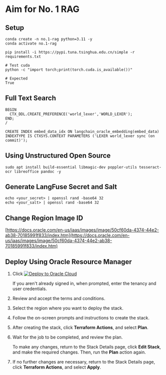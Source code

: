 # Aim for No. 1 RAG

## Setup

```
conda create -n no.1-rag python=3.11 -y
conda activate no.1-rag
```

```
pip install -i https://pypi.tuna.tsinghua.edu.cn/simple -r requirements.txt
```

```angular2html
# Test cuda
python -c "import torch;print(torch.cuda.is_available())"

# Expected
True
```

## Full Text Search

```
BEGIN
  CTX_DDL.CREATE_PREFERENCE('world_lexer','WORLD_LEXER');
END;
/

CREATE INDEX embed_data_idx ON langchain_oracle_embedding(embed_data) INDEXTYPE IS CTXSYS.CONTEXT PARAMETERS ('LEXER world_lexer sync (on commit)');
```

## Using Unstructured Open Source

```
sudo apt install build-essential libmagic-dev poppler-utils tesseract-ocr libreoffice pandoc -y
```

## Generate LangFuse Secret and Salt

```
echo <your_secret> | openssl rand -base64 32
echo <your_salt> | openssl rand -base64 32
```

## Change Region Image ID

[https://docs.oracle.com/en-us/iaas/images/image/50cf60da-4374-44e2-ab38-70185991f833/index.htm](https://docs.oracle.com/en-us/iaas/images/image/50cf60da-4374-44e2-ab38-70185991f833/index.htm)

## Deploy Using Oracle Resource Manager

1. Click [![Deploy to Oracle Cloud](https://oci-resourcemanager-plugin.plugins.oci.oraclecloud.com/latest/deploy-to-oracle-cloud.svg)](https://cloud.oracle.com/resourcemanager/stacks/create?region=ap-tokyo-1&zipUrl=https://github.com/yan-linfeng/No.1-RAG/releases/latest/download/rag-stack.zip)


    If you aren't already signed in, when prompted, enter the tenancy and user credentials.

2. Review and accept the terms and conditions.

3. Select the region where you want to deploy the stack.

4. Follow the on-screen prompts and instructions to create the stack.

5. After creating the stack, click **Terraform Actions**, and select **Plan**.

6. Wait for the job to be completed, and review the plan.

    To make any changes, return to the Stack Details page, click **Edit Stack**, and make the required changes. Then, run the **Plan** action again.

7. If no further changes are necessary, return to the Stack Details page, click **Terraform Actions**, and select **Apply**.

